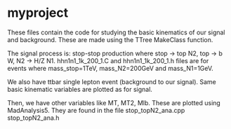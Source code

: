 # myproject
These files contain the code for studying the basic kinematics of our signal and background.
These are made using the TTree MakeClass function. 

The signal process is: stop-stop production where stop -> top N2, top -> b W, N2 -> H/Z N1. hhn1n1_1k_200_1.C and hhn1n1_1k_200_1.h files are for events where mass_stop=1TeV, mass_N2=200GeV and mass_N1=1GeV. 

We also have ttbar single lepton event (background to our signal). Same basic kinematic variables are plotted as for signal.


Then, we have other variables like MT, MT2, Mlb. These are plotted using MadAnalysis5. They are found in the file stop_topN2_ana.cpp stop_topN2_ana.h


